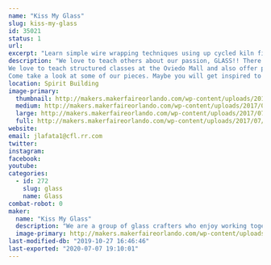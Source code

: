 ```yaml
---
name: "Kiss My Glass"
slug: kiss-my-glass
id: 35021
status: 1
url: 
excerpt: "Learn simple wire wrapping techniques using up cycled kiln fired wine bottle rings to make a pendant. Or Christmas Ornament. Come see our bottle wind chimes with fused glass clangers, fused glass candle holders and screens, framed mosaic glass pictures, dichroic pendants and other items we make. Be sure to check out our upcoming classes if you're interested in trying glass for yourself."
description: "We love to teach others about our passion, GLASS!! There are many ways to work with glass. Stained glass is created by running foil around pieces of glass and then soldering them together. Mosaics are tiny pieces of glass cut to form patterns and applied to a base. This can be done to window glass and framed to create beautiful pictures. Fusing is the process of kiln firing glass so that the pieces melt together to form the shape, which can then be slumped into a mold to shape it.
We love to teach structured classes at the Oviedo Mall and also offer private instruction to meet your requirements/schedule.
Come take a look at some of our pieces. Maybe you will get inspired to try glass for yourself."
location: Spirit Building
image-primary:
  thumbnail: http://makers.makerfaireorlando.com/wp-content/uploads/2017/07/IMG_1252-150x150.jpg
  medium: http://makers.makerfaireorlando.com/wp-content/uploads/2017/07/IMG_1252-300x225.jpg
  large: http://makers.makerfaireorlando.com/wp-content/uploads/2017/07/IMG_1252-1024x768.jpg
  full: http://makers.makerfaireorlando.com/wp-content/uploads/2017/07/IMG_1252.jpg
website: 
email: jlafata1@cfl.rr.com
twitter: 
instagram: 
facebook: 
youtube: 
categories:
  - id: 272
    slug: glass
    name: Glass
combat-robot: 0
maker:
  name: "Kiss My Glass"
  description: "We are a group of glass crafters who enjoy working together on projects in our studio. Stained glass, fused glass and mosaics are some of the basic techniques employed and we continue to expand our knowledge about the craft and enjoy sharing this with those interested in trying a new craft.  We believe in upcycling window and bottle glass that would end up in landfills, into beautiful art that can be used in everyday life."
  image-primary: http://makers.makerfaireorlando.com/wp-content/uploads/2016/07/IMG_1394.jpg
last-modified-db: "2019-10-27 16:46:46"
last-exported: "2020-07-07 19:10:01"
---
```

